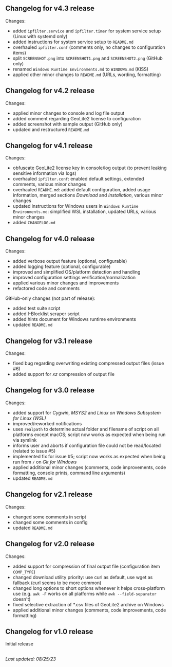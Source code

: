 ## Changelog for v4.3 release

Changes:
- added `ipfilter.service` and `ipfilter.timer` for system service setup (Linux with systemd only)
- added instructions for system service setup to `README.md`
- overhauled `ipfilter.conf` (comments only, no changes to configuration items)
- split `SCREENSHOT.png` into `SCREENSHOT1.png` and `SCREENSHOT2.png` (GitHub only)
- renamed `Windows Runtime Environments.md` to `WINDOWS.md` (KISS)
- applied other minor changes to `README.md` (URLs, wording, formatting)

## Changelog for v4.2 release

Changes:
- applied minor changes to console and log file output
- added comment regarding GeoLite2 license to configuration
- added screenshot with sample output (GitHub only)
- updated and restructured `README.md`

## Changelog for v4.1 release

Changes:
- obfuscate GeoLite2 license key in console/log output (to prevent leaking sensitive information via logs)
- overhauled `ipfilter.conf`: enabled default settings, extended comments, various minor changes
- overhauled `README.md`: added default configuration, added usage information, merged sections *Download* and *Installation*, various minor changes
- updated instructions for Windows users in `Windows Runtime Environments.md`: simplified WSL installation, updated URLs, various minor changes
- added `CHANGELOG.md`

## Changelog for v4.0 release

Changes:
- added verbose output feature (optional, configurable)
- added logging feature (optional, configurable)
- improved and simplified OS/platform detection and handling
- improved configuration settings verification/normalization
- applied various minor changes and improvements
- refactored code and comments

GitHub-only changes (not part of release):
- added test suite script
- added I-Blocklist scraper script
- added hints document for Windows runtime environments
- updated `README.md`

## Changelog for v3.1 release

Changes:
- fixed bug regarding overwriting existing compressed output files (issue #6)
- added support for *xz* compression of output file

## Changelog for v3.0 release

Changes:
- added support for _Cygwin_, _MSYS2_ and _Linux on Windows Subsystem for Linux (WSL)_
- improved/reworked notifications
- uses `realpath` to determine actual folder and filename of script on all platforms except macOS; script now works as expected when being run via symlink
- informs user and aborts if configuration file could not be read/located (related to issue #5)
- implemented fix for issue #5; script now works as expected when being run from `/` on _Git for Windows_
- applied additional minor changes (comments, code improvements, code formatting, console prints, command line arguments)
- updated `README.md`

## Changelog for v2.1 release

Changes:
- changed some comments in script
- changed some comments in config
- updated `README.md`

## Changelog for v2.0 release

Changes:
- added support for compression of final output file (configuration item `COMP_TYPE`)
- changed download utility priority: use curl as default, use wget as fallback (curl seems to be more common)
- changed long options to short options whenever it helps cross-platform use (e.g. `awk -F` works on all platforms while `awk --field-separator` doesn't)
- fixed selective extraction of *.csv files of GeoLite2 archive on Windows
- applied additional minor changes (comments, code improvements, code formatting)

## Changelog for v1.0 release

Initial release

##

_Last updated: 08/25/23_
